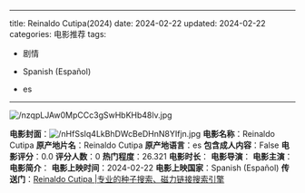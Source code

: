 
---
title: Reinaldo Cutipa(2024)
date: 2024-02-22
updated: 2024-02-22
categories: 电影推荐
tags:

- 剧情

- Spanish (Español)
- es
---

<img src="https://image.tmdb.org/t/p/original/nzqpLJAw0MpCCc3gSwHbKHb48lv.jpg" alt="/nzqpLJAw0MpCCc3gSwHbKHb48lv.jpg" title="/nzqpLJAw0MpCCc3gSwHbKHb48lv.jpg">

**电影封面**：<img src="https://image.tmdb.org/t/p/w200/nHfSsIq4LkBhDWcBeDHnN8YIfjn.jpg" alt="/nHfSsIq4LkBhDWcBeDHnN8YIfjn.jpg" title="/nHfSsIq4LkBhDWcBeDHnN8YIfjn.jpg">
**电影名称**：Reinaldo Cutipa
**原产地片名**：Reinaldo Cutipa
**原产地语言**：es
**包含成人内容**：False
**电影评分**：0.0
**评分人数**：0
**热门程度**：26.321
**电影时长**：
**电影导演**：
**电影主演**：
**电影简介**：
**电影上映时间**：2024-02-22
**电影上映国家**：Spanish (Español)
**传送门**：[Reinaldo Cutipa |专业的种子搜索、磁力链接搜索引擎](https://movie.amd794.com:2083/?search=Reinaldo%20Cutipa&ordering=&mode=match_phrase&page_size=10&page=1)

